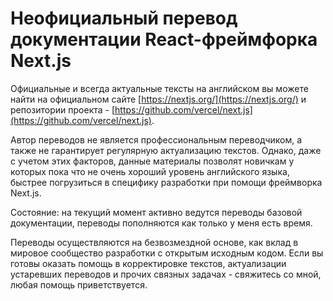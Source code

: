 # Неофициальный перевод документации React-фреймфорка Next.js

Официальные и всегда актуальные тексты на английском вы можете найти на официальном сайте [https://nextjs.org/](https://nextjs.org/) и репозитории проекта - [https://github.com/vercel/next.js](https://github.com/vercel/next.js).

Автор переводов не является профессиональным переводчиком, а также не гарантирует регулярную актуализацию текстов. Однако, даже с учетом этих факторов, данные материалы позволят новичкам у которых пока что не очень хороший уровень английского языка, быстрее погрузиться в специфику разработки при помощи фреймворка Next.js.

Состояние: на текущий момент активно ведутся переводы базовой документации, переводы пополняются как только у меня есть время.

Переводы осуществляются на безвозмездной основе, как вклад в мировое сообщество разработки с открытым исходным кодом. Если вы готовы оказать помощь в корректировке текстов, актуализации устаревших переводов и прочих связных задачах - свяжитесь со мной, любая помощь приветствуется.
